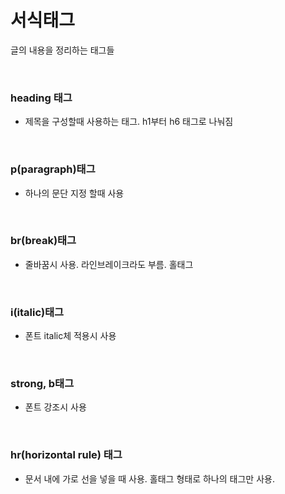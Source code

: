 # 서식태그
글의 내용을 정리하는 태그들

<br>

### heading 태그
- 제목을 구성할때 사용하는 태그. h1부터 h6 태그로 나눠짐

<br>

### p(paragraph)태그 
- 하나의 문단 지정 할때 사용 

<br>

### br(break)태그
- 줄바꿈시 사용. 라인브레이크라도 부름. 홀태그

<br>

### i(italic)태그
- 폰트 italic체 적용시 사용

<br>

### strong, b태그 
- 폰트 강조시 사용

<br>

### hr(horizontal rule) 태그
- 문서 내에 가로 선을 넣을 때 사용. 홀태그 형태로 하나의 태그만 사용.
